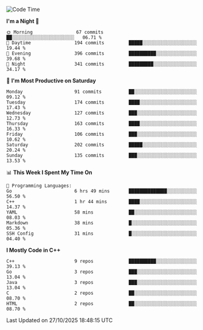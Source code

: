 <!--START_SECTION:waka-->
![Code Time](http://img.shields.io/badge/Code%20Time-705%20hrs%2018%20mins-blue)

**I'm a Night 🦉** 

```text
🌞 Morning                67 commits          ██░░░░░░░░░░░░░░░░░░░░░░░   06.71 % 
🌆 Daytime                194 commits         █████░░░░░░░░░░░░░░░░░░░░   19.44 % 
🌃 Evening                396 commits         ██████████░░░░░░░░░░░░░░░   39.68 % 
🌙 Night                  341 commits         █████████░░░░░░░░░░░░░░░░   34.17 % 
```
📅 **I'm Most Productive on Saturday** 

```text
Monday                   91 commits          ██░░░░░░░░░░░░░░░░░░░░░░░   09.12 % 
Tuesday                  174 commits         ████░░░░░░░░░░░░░░░░░░░░░   17.43 % 
Wednesday                127 commits         ███░░░░░░░░░░░░░░░░░░░░░░   12.73 % 
Thursday                 163 commits         ████░░░░░░░░░░░░░░░░░░░░░   16.33 % 
Friday                   106 commits         ███░░░░░░░░░░░░░░░░░░░░░░   10.62 % 
Saturday                 202 commits         █████░░░░░░░░░░░░░░░░░░░░   20.24 % 
Sunday                   135 commits         ███░░░░░░░░░░░░░░░░░░░░░░   13.53 % 
```


📊 **This Week I Spent My Time On** 

```text
💬 Programming Languages: 
Go                       6 hrs 49 mins       ██████████████░░░░░░░░░░░   56.50 % 
C++                      1 hr 44 mins        ████░░░░░░░░░░░░░░░░░░░░░   14.37 % 
YAML                     58 mins             ██░░░░░░░░░░░░░░░░░░░░░░░   08.03 % 
Markdown                 38 mins             █░░░░░░░░░░░░░░░░░░░░░░░░   05.36 % 
SSH Config               31 mins             █░░░░░░░░░░░░░░░░░░░░░░░░   04.40 % 
```

**I Mostly Code in C++** 

```text
C++                      9 repos             ██████████░░░░░░░░░░░░░░░   39.13 % 
Go                       3 repos             ███░░░░░░░░░░░░░░░░░░░░░░   13.04 % 
Java                     3 repos             ███░░░░░░░░░░░░░░░░░░░░░░   13.04 % 
C                        2 repos             ██░░░░░░░░░░░░░░░░░░░░░░░   08.70 % 
HTML                     2 repos             ██░░░░░░░░░░░░░░░░░░░░░░░   08.70 % 
```




 Last Updated on 27/10/2025 18:48:15 UTC
<!--END_SECTION:waka-->
